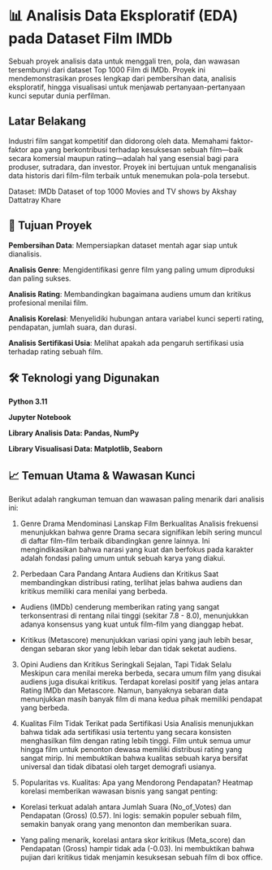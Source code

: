 # 📊 Analisis Data Eksploratif (EDA) pada Dataset Film IMDb
Sebuah proyek analisis data untuk menggali tren, pola, dan wawasan tersembunyi dari dataset Top 1000 Film di IMDb. Proyek ini mendemonstrasikan proses lengkap dari pembersihan data, analisis eksploratif, hingga visualisasi untuk menjawab pertanyaan-pertanyaan kunci seputar dunia perfilman.

## Latar Belakang
Industri film sangat kompetitif dan didorong oleh data. Memahami faktor-faktor apa yang berkontribusi terhadap kesuksesan sebuah film—baik secara komersial maupun rating—adalah hal yang esensial bagi para produser, sutradara, dan investor. Proyek ini bertujuan untuk menganalisis data historis dari film-film terbaik untuk menemukan pola-pola tersebut.

Dataset: IMDb Dataset of top 1000 Movies and TV shows by Akshay Dattatray Khare

## 🎯 Tujuan Proyek
**Pembersihan Data**: Mempersiapkan dataset mentah agar siap untuk dianalisis.

**Analisis Genre**: Mengidentifikasi genre film yang paling umum diproduksi dan paling sukses.

**Analisis Rating**: Membandingkan bagaimana audiens umum dan kritikus profesional menilai film.

**Analisis Korelasi**: Menyelidiki hubungan antara variabel kunci seperti rating, pendapatan, jumlah suara, dan durasi.

**Analisis Sertifikasi Usia**: Melihat apakah ada pengaruh sertifikasi usia terhadap rating sebuah film.

## 🛠️ Teknologi yang Digunakan
**Python 3.11**

**Jupyter Notebook**

**Library Analisis Data: Pandas, NumPy**

**Library Visualisasi Data: Matplotlib, Seaborn**

## 📈 Temuan Utama & Wawasan Kunci
Berikut adalah rangkuman temuan dan wawasan paling menarik dari analisis ini:

1. Genre Drama Mendominasi Lanskap Film Berkualitas
Analisis frekuensi menunjukkan bahwa genre Drama secara signifikan lebih sering muncul di daftar film-film terbaik dibandingkan genre lainnya. Ini mengindikasikan bahwa narasi yang kuat dan berfokus pada karakter adalah fondasi paling umum untuk sebuah karya yang diakui.

2. Perbedaan Cara Pandang Antara Audiens dan Kritikus
Saat membandingkan distribusi rating, terlihat jelas bahwa audiens dan kritikus memiliki cara menilai yang berbeda.

  * Audiens (IMDb) cenderung memberikan rating yang sangat terkonsentrasi di rentang nilai tinggi (sekitar 7.8 - 8.0), menunjukkan adanya konsensus yang kuat untuk film-film yang dianggap hebat.

  * Kritikus (Metascore) menunjukkan variasi opini yang jauh lebih besar, dengan sebaran skor yang lebih lebar dan tidak seketat audiens.

3. Opini Audiens dan Kritikus Seringkali Sejalan, Tapi Tidak Selalu
Meskipun cara menilai mereka berbeda, secara umum film yang disukai audiens juga disukai kritikus. Terdapat korelasi positif yang jelas antara Rating IMDb dan Metascore. Namun, banyaknya sebaran data menunjukkan masih banyak film di mana kedua pihak memiliki pendapat yang berbeda.

4. Kualitas Film Tidak Terikat pada Sertifikasi Usia
Analisis menunjukkan bahwa tidak ada sertifikasi usia tertentu yang secara konsisten menghasilkan film dengan rating lebih tinggi. Film untuk semua umur hingga film untuk penonton dewasa memiliki distribusi rating yang sangat mirip. Ini membuktikan bahwa kualitas sebuah karya bersifat universal dan tidak dibatasi oleh target demografi usianya.

5. Popularitas vs. Kualitas: Apa yang Mendorong Pendapatan?
Heatmap korelasi memberikan wawasan bisnis yang sangat penting:

  * Korelasi terkuat adalah antara Jumlah Suara (No_of_Votes) dan Pendapatan (Gross) (0.57). Ini logis: semakin populer sebuah film, semakin banyak orang yang menonton dan memberikan suara.

  * Yang paling menarik, korelasi antara skor kritikus (Meta_score) dan Pendapatan (Gross) hampir tidak ada (-0.03). Ini membuktikan bahwa pujian dari kritikus tidak menjamin kesuksesan sebuah film di box office.
